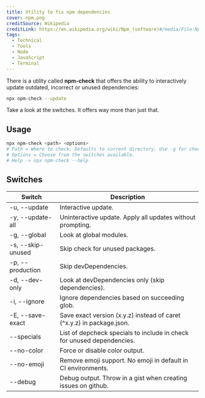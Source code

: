 ```yaml
---
title: Utility to fix npm dependencies
cover: npm.png
creditSource: Wikipedia
creditLink: https://en.wikipedia.org/wiki/Npm_(software)#/media/File:Npm-logo.svg
tags:
  - Technical
  - Tools
  - Node
  - JavaScript
  - Terminal
---
```


There is a utility called **npm-check** that offers the ability to interactively update outdated, incorrect or unused dependencies:

```bash
npx npm-check --update
```

Take a look at the switches. It offers way more than just that.

## Usage

```bash
npx npm-check <path> <options>
# Path = Where to check. Defaults to current directory. Use -g for checking global modules.
# Options = Choose from the switches available.
# Help -> npx npm-check --help
```

## Switches

| Switch            | Description                                                            |
| ----------------- | ---------------------------------------------------------------------- |
| -u, --update      | Interactive update.                                                    |
| -y, --update-all  | Uninteractive update. Apply all updates without prompting.             |
| -g, --global      | Look at global modules.                                                |
| -s, --skip-unused | Skip check for unused packages.                                        |
| -p, --production  | Skip devDependencies.                                                  |
| -d, --dev-only    | Look at devDependencies only (skip dependencies).                      |
| -i, --ignore      | Ignore dependencies based on succeeding glob.                          |
| -E, --save-exact  | Save exact version (x.y.z) instead of caret (^x.y.z) in package.json.  |
| --specials        | List of depcheck specials to include in check for unused dependencies. |
| --no-color        | Force or disable color output.                                         |
| --no-emoji        | Remove emoji support. No emoji in default in CI environments.          |
| --debug           | Debug output. Throw in a gist when creating issues on github.          |
